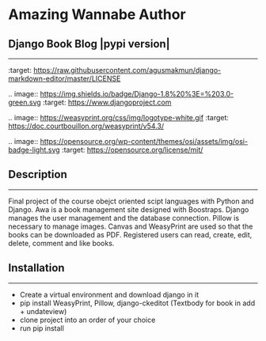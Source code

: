# Amazing Wannabe Author 

## Django Book Blog |pypi version|
------------------------------

:target: https://raw.githubusercontent.com/agusmakmun/django-markdown-editor/master/LICENSE

.. image:: https://img.shields.io/badge/Django-1.8%20%3E=%203.0-green.svg
  :target: https://www.djangoproject.com

.. image:: https://weasyprint.org/css/img/logotype-white.gif
  :target: https://doc.courtbouillon.org/weasyprint/v54.3/

.. image:: https://opensource.org/wp-content/themes/osi/assets/img/osi-badge-light.svg
  :target: https://opensource.org/license/mit/

## Description
------------------------------
Final project of the course obejct oriented scipt languages with Python and Django. 
Awa is a book management site designed with Boostraps. Django manages the user management 
and the database connection.  Pillow is necessary to manage images. Canvas and WeasyPrint 
are used so that the books can be downloaded as PDF. Registered users can read, create, 
edit, delete, comment and like books.


## Installation
------------------------------
* Create a virtual environment and download django in it
* pip install WeasyPrint, Pillow, django-ckeditot (Textbody for book in add + undateview)
* clone project into an order of your choice
* run pip install


